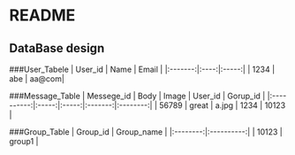 # README
## DataBase design

###User_Tabele
| User_id | Name | Email |
|:-------:|:----:|:-----:|
| 1234    | abe  | aa@com|

###Message_Table
| Messege_id | Body  | Image | User_id | Gorup_id |
|:----------:|:-----:|:-----:|:-------:|:--------:|
|   56789    | great | a.jpg |  1234   |  10123   |

###Group_Table
| Group_id | Group_name |
|:--------:|:----------:|
|   10123  |  group1    |
